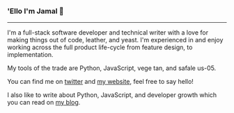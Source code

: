 ### 'Ello I'm Jamal 👋
---

I'm a full-stack software developer and technical writer with a love for making things out of code, leather, and yeast. I'm experienced in and enjoy working across the full product life-cycle from feature design, to implementation.

My tools of the trade are Python, JavaScript, vege tan, and safale us-05.

You can find me on [twitter](https://twitter.com/jamaruuuu) and [my website](https://jamalmoir.dev), feel free to say hello!

I also like to write about Python, JavaScript, and developer growth which you can read on [my blog](https://datadependence.com).
